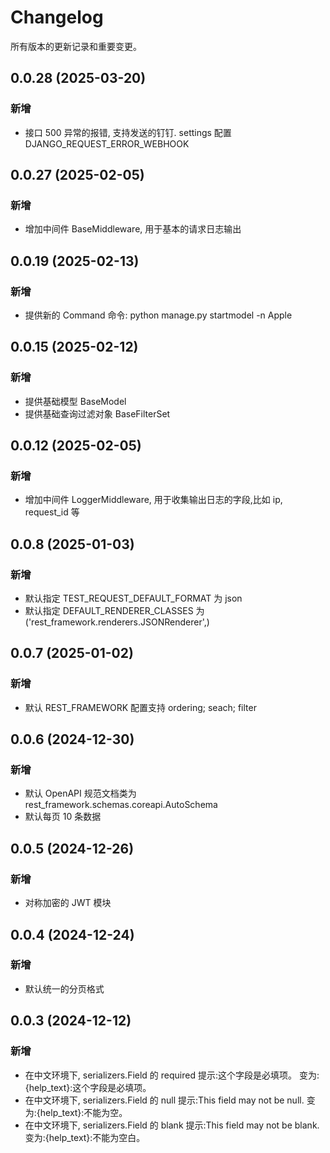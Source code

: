 # Changelog

所有版本的更新记录和重要变更。

## 0.0.28 (2025-03-20)

### 新增

* 接口 500 异常的报错, 支持发送的钉钉. settings 配置 DJANGO_REQUEST_ERROR_WEBHOOK

## 0.0.27 (2025-02-05)

### 新增

* 增加中间件 BaseMiddleware, 用于基本的请求日志输出

## 0.0.19 (2025-02-13)

### 新增

* 提供新的 Command 命令: python manage.py startmodel -n Apple

## 0.0.15 (2025-02-12)

### 新增

* 提供基础模型 BaseModel
* 提供基础查询过滤对象 BaseFilterSet

## 0.0.12 (2025-02-05)

### 新增

* 增加中间件 LoggerMiddleware, 用于收集输出日志的字段,比如 ip, request_id 等

## 0.0.8 (2025-01-03)

### 新增

* 默认指定 TEST_REQUEST_DEFAULT_FORMAT 为 json
* 默认指定 DEFAULT_RENDERER_CLASSES 为 ('rest_framework.renderers.JSONRenderer',)

## 0.0.7 (2025-01-02)

### 新增

* 默认 REST_FRAMEWORK 配置支持 ordering; seach; filter

## 0.0.6 (2024-12-30)

### 新增

* 默认 OpenAPI 规范文档类为 rest_framework.schemas.coreapi.AutoSchema
* 默认每页 10 条数据

## 0.0.5 (2024-12-26)

### 新增

* 对称加密的 JWT 模块

## 0.0.4 (2024-12-24)

### 新增

* 默认统一的分页格式

## 0.0.3 (2024-12-12)

### 新增

* 在中文环境下, serializers.Field 的 required 提示:这个字段是必填项。 变为:{help_text}:这个字段是必填项。
* 在中文环境下, serializers.Field 的 null 提示:This field may not be null. 变为:{help_text}:不能为空。
* 在中文环境下, serializers.Field 的 blank 提示:This field may not be blank. 变为:{help_text}:不能为空白。
